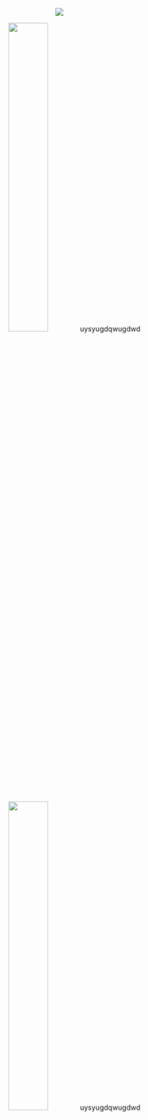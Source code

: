 
<p align="center">
    <img src="https://imgur.com/fXQZ1UY.png" />
</p>

<p align="center">
    <img src="https://imgur.com/D19VNiJ.png" width="40%" />
    uysyugdqwugdwd
    
</p>

<p align="center">
    <img src="https://imgur.com/D19VNiJ.png" width="40%" />
    uysyugdqwugdwd
    
</p>